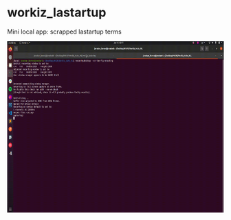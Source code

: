 # workiz_lastartup
Mini local app: scrapped lastartup terms

<img src="https://raw.githubusercontent.com/vamosUY/workiz_lastartup/main/run_app.gif" width="800" height="400" />

